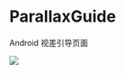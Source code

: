 # ParallaxGuide

Android 视差引导页面

![](https://github.com/Qiang3570/DragLayoutExpand/blob/master/amp888le.gif)